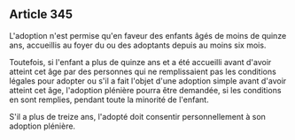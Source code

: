 Article 345
----
L'adoption n'est permise qu'en faveur des enfants âgés de moins de quinze ans,
accueillis au foyer du ou des adoptants depuis au moins six mois.

Toutefois, si l'enfant a plus de quinze ans et a été accueilli avant d'avoir
atteint cet âge par des personnes qui ne remplissaient pas les conditions
légales pour adopter ou s'il a fait l'objet d'une adoption simple avant d'avoir
atteint cet âge, l'adoption plénière pourra être demandée, si les conditions en
sont remplies, pendant toute la minorité de l'enfant.

S'il a plus de treize ans, l'adopté doit consentir personnellement à son
adoption plénière.
